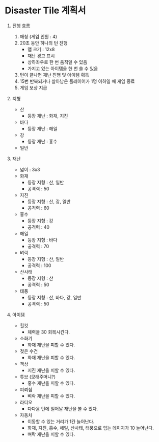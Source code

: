 # Disaster Tile 계획서

1. 진행 흐름  
    1. 매칭 (게임 인원 : 4)
    2. 20초 동안 하나의 턴 진행
        * 맵 크기 : 12x8
        * 재난 경고 표시
        * 상하좌우로 한 번 움직일 수 있음
        * 가지고 있는 아이템을 한 번 쓸 수 있음
    3. 턴이 끝나면 재난 진행 및 아이템 획득
    4. 15번 반복되거나 살아남은 플레이어가 1명 이하일 때 게임 종료
    5. 게임 보상 지급

2. 지형
    * 산  
        * 등장 재난 : 화재, 지진
    * 바다
        * 등장 재난 : 해일
    * 강
        * 등장 재난 : 홍수
    * 일반

3. 재난
    * 넓이 : 3x3
    * 화재  
        * 등장 지형 : 산, 일반
        * 공격력 : 50
    * 지진
        * 등장 지형 : 산, 강, 일반
        * 공격력 : 60
    * 홍수  
        * 등장 지형 : 강
        * 공격력 : 40
    * 해일
        * 등장 지형 : 바다
        * 공격력 : 70
    * 벼락
        * 등장 지형 : 산, 일반
        * 공격력 : 100
    * 산사태
        * 등장 지형 : 산
        * 공격력 : 50
    * 태풍
        * 등장 지형 : 산, 바다, 강, 일반
        * 공격력 : 50

4. 아이템
    * 힐킷
        * 체력을 30 회복시킨다.
    * 소화기
        * 화재 재난을 피할 수 있다.
    * 젖은 수건
        * 화재 재난을 피할 수 있다.
    * 책상
        * 지진 재난을 피할 수 있다.
    * 튜브 (모래주머니?)
        * 홍수 재난을 피할 수 있다.    
    * 피뢰침
        * 벼락 재난을 피할 수 있다.
    * 라디오
        * 다다음 턴에 일어날 재난을 볼 수 있다.
    * 자동차
        * 이동할 수 있는 거리가 1칸 늘어난다.
        * 화재, 지진, 홍수, 해일, 산사태, 태풍으로 입는 데미지가 10 늘어난다.
        * 벼락 재난을 피할 수 있다. 
    